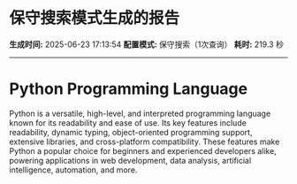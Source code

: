 # 保守搜索模式生成的报告

**生成时间:** 2025-06-23 17:13:54
**配置模式:** 保守搜索（1次查询）
**耗时:** 219.3 秒

---

# Python Programming Language

Python is a versatile, high-level, and interpreted programming language known for its readability and ease of use. Its key features include readability, dynamic typing, object-oriented programming support, extensive libraries, and cross-platform compatibility. These features make Python a popular choice for beginners and experienced developers alike, powering applications in web development, data analysis, artificial intelligence, automation, and more.